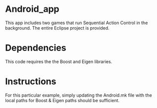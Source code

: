 # Android_app
This app includes two games that run Sequential Action Control in the background. The entire Eclipse project is provided.

# Dependencies
This code requires the the Boost and Eigen libraries.

# Instructions
For this particular example, simply updating the Android.mk file with the local paths for Boost & Eigen paths should be sufficient.



